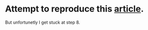 
# Attempt to reproduce this [article](https://medium.com/@jyubinpatel/make-reactnative-module-as-a-library-and-how-its-used-into-android-native-application-35b13f65ac7c).

But unfortunetly I get stuck at step 8.
